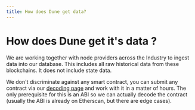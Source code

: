 ```yaml
---
title: How does Dune get data?
---
```


# How does Dune get it's data ?

We are working together with node providers across the Industry to ingest data into our database. This includes all raw historical data from these blockchains. It does not include state data.

We don't discriminate against any smart contract, you can submit any contract via our [decoding page](/tables/evm-blockchains/decoded-data/) and work with it in a matter of hours. The only prerequisite for this is an ABI so we can actually decode the contract (usually the ABI is already on Etherscan, but there are edge cases).
